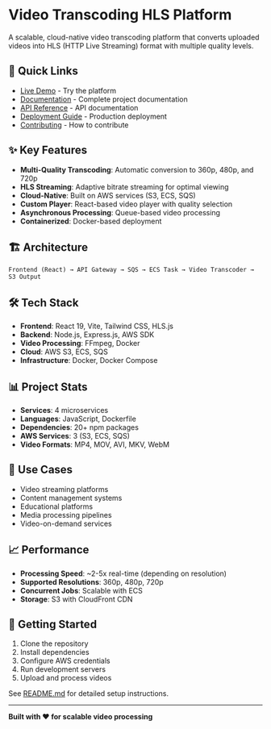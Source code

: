# Video Transcoding HLS Platform

A scalable, cloud-native video transcoding platform that converts uploaded videos into HLS (HTTP Live Streaming) format with multiple quality levels.

## 🚀 Quick Links

- [Live Demo](https://your-demo-url.com) - Try the platform
- [Documentation](README.md) - Complete project documentation
- [API Reference](docs/API.md) - API documentation
- [Deployment Guide](docs/DEPLOYMENT.md) - Production deployment
- [Contributing](CONTRIBUTING.md) - How to contribute

## ✨ Key Features

- **Multi-Quality Transcoding**: Automatic conversion to 360p, 480p, and 720p
- **HLS Streaming**: Adaptive bitrate streaming for optimal viewing
- **Cloud-Native**: Built on AWS services (S3, ECS, SQS)
- **Custom Player**: React-based video player with quality selection
- **Asynchronous Processing**: Queue-based video processing
- **Containerized**: Docker-based deployment

## 🏗️ Architecture

```
Frontend (React) → API Gateway → SQS → ECS Task → Video Transcoder → S3 Output
```

## 🛠️ Tech Stack

- **Frontend**: React 19, Vite, Tailwind CSS, HLS.js
- **Backend**: Node.js, Express.js, AWS SDK
- **Video Processing**: FFmpeg, Docker
- **Cloud**: AWS S3, ECS, SQS
- **Infrastructure**: Docker, Docker Compose

## 📊 Project Stats

- **Services**: 4 microservices
- **Languages**: JavaScript, Dockerfile
- **Dependencies**: 20+ npm packages
- **AWS Services**: 3 (S3, ECS, SQS)
- **Video Formats**: MP4, MOV, AVI, MKV, WebM

## 🎯 Use Cases

- Video streaming platforms
- Content management systems
- Educational platforms
- Media processing pipelines
- Video-on-demand services

## 📈 Performance

- **Processing Speed**: ~2-5x real-time (depending on resolution)
- **Supported Resolutions**: 360p, 480p, 720p
- **Concurrent Jobs**: Scalable with ECS
- **Storage**: S3 with CloudFront CDN

## 🔧 Getting Started

1. Clone the repository
2. Install dependencies
3. Configure AWS credentials
4. Run development servers
5. Upload and process videos

See [README.md](README.md) for detailed setup instructions.

---

**Built with ❤️ for scalable video processing**
